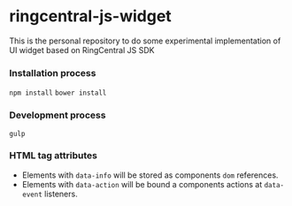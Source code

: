 # ringcentral-js-widget
This is the personal repository to do some experimental implementation of UI widget based on RingCentral JS SDK


### Installation process
`npm install`
`bower install`
### Development process
`gulp`

### HTML tag attributes
* Elements with `data-info` will be stored as components `dom` references.
* Elements with `data-action` will be bound a components actions at `data-event` listeners.
